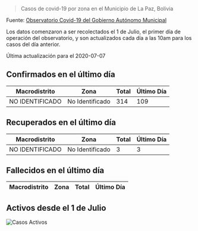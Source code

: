 > Casos de covid-19 por zona en el Municipio de La Paz, Bolivia

Fuente: [Observatorio Covid-19 del Gobierno Autónomo Municipal](http://observatoriocovid19.lapaz.bo/observatorio/index.php/datos-abiertos-covid)

Los datos comenzaron a ser recolectados el 1 de Julio, el primer día de operación del observatorio, y son actualizados cada día a las 10am para los casos del día anterior.

Última actualización para el 2020-07-07

## Confirmados en el último día

| Macrodistrito   | Zona            |   Total |   Último Día |
|-----------------|-----------------|---------|--------------|
| NO IDENTIFICADO | No Identificado |     314 |          109 |

## Recuperados en el último día

| Macrodistrito   | Zona            |   Total |   Último Día |
|-----------------|-----------------|---------|--------------|
| NO IDENTIFICADO | No Identificado |       3 |            3 |

## Fallecidos en el último día

| Macrodistrito   | Zona   | Total   | Último Día   |
|-----------------|--------|---------|--------------|

## Activos desde el 1 de Julio

![Casos Activos](activos.png)